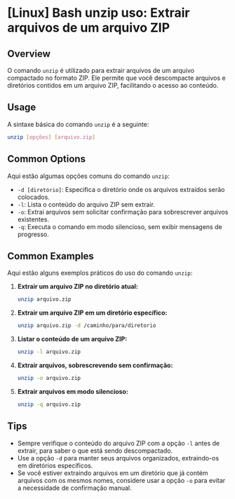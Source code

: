 # [Linux] Bash unzip uso: Extrair arquivos de um arquivo ZIP

## Overview
O comando `unzip` é utilizado para extrair arquivos de um arquivo compactado no formato ZIP. Ele permite que você descompacte arquivos e diretórios contidos em um arquivo ZIP, facilitando o acesso ao conteúdo.

## Usage
A sintaxe básica do comando `unzip` é a seguinte:

```bash
unzip [opções] [arquivo.zip]
```

## Common Options
Aqui estão algumas opções comuns do comando `unzip`:

- `-d [diretório]`: Especifica o diretório onde os arquivos extraídos serão colocados.
- `-l`: Lista o conteúdo do arquivo ZIP sem extrair.
- `-o`: Extrai arquivos sem solicitar confirmação para sobrescrever arquivos existentes.
- `-q`: Executa o comando em modo silencioso, sem exibir mensagens de progresso.

## Common Examples
Aqui estão alguns exemplos práticos do uso do comando `unzip`:

1. **Extrair um arquivo ZIP no diretório atual:**
   ```bash
   unzip arquivo.zip
   ```

2. **Extrair um arquivo ZIP em um diretório específico:**
   ```bash
   unzip arquivo.zip -d /caminho/para/diretorio
   ```

3. **Listar o conteúdo de um arquivo ZIP:**
   ```bash
   unzip -l arquivo.zip
   ```

4. **Extrair arquivos, sobrescrevendo sem confirmação:**
   ```bash
   unzip -o arquivo.zip
   ```

5. **Extrair arquivos em modo silencioso:**
   ```bash
   unzip -q arquivo.zip
   ```

## Tips
- Sempre verifique o conteúdo do arquivo ZIP com a opção `-l` antes de extrair, para saber o que está sendo descompactado.
- Use a opção `-d` para manter seus arquivos organizados, extraindo-os em diretórios específicos.
- Se você estiver extraindo arquivos em um diretório que já contém arquivos com os mesmos nomes, considere usar a opção `-o` para evitar a necessidade de confirmação manual.